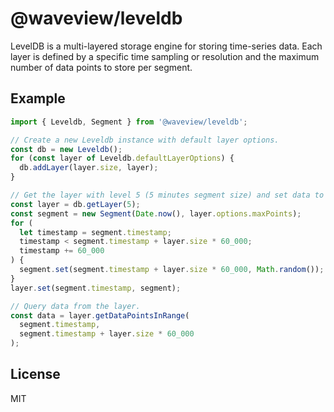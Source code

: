 # @waveview/leveldb

LevelDB is a multi-layered storage engine for storing time-series data. Each
layer is defined by a specific time sampling or resolution and the maximum
number of data points to store per segment.

## Example

```ts
import { Leveldb, Segment } from '@waveview/leveldb';

// Create a new Leveldb instance with default layer options.
const db = new Leveldb();
for (const layer of Leveldb.defaultLayerOptions) {
  db.addLayer(layer.size, layer);
}

// Get the layer with level 5 (5 minutes segment size) and set data to segment.
const layer = db.getLayer(5);
const segment = new Segment(Date.now(), layer.options.maxPoints);
for (
  let timestamp = segment.timestamp;
  timestamp < segment.timestamp + layer.size * 60_000;
  timestamp += 60_000
) {
  segment.set(segment.timestamp + layer.size * 60_000, Math.random());
}
layer.set(segment.timestamp, segment);

// Query data from the layer.
const data = layer.getDataPointsInRange(
  segment.timestamp,
  segment.timestamp + layer.size * 60_000
);
```

## License

MIT
